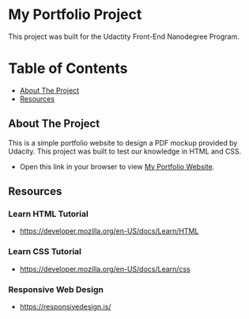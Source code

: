 # My Portfolio Project 
This project was built for the Udactity Front-End Nanodegree Program.

# Table of Contents
* [About The Project](#about-the-project)
* [Resources](#resources)


## About The Project 

This is a simple portfolio website to design a PDF mockup provided by Udacity. This project was built to test our knowledge in HTML and CSS.

* Open this link in your browser to view [My Portfolio Website](https://ghaliahmut.github.io/My-Portfolio-Project/).


## Resources

### Learn HTML Tutorial
* https://developer.mozilla.org/en-US/docs/Learn/HTML

### Learn CSS Tutorial
* https://developer.mozilla.org/en-US/docs/Learn/css

### Responsive Web Design
* https://responsivedesign.is/
